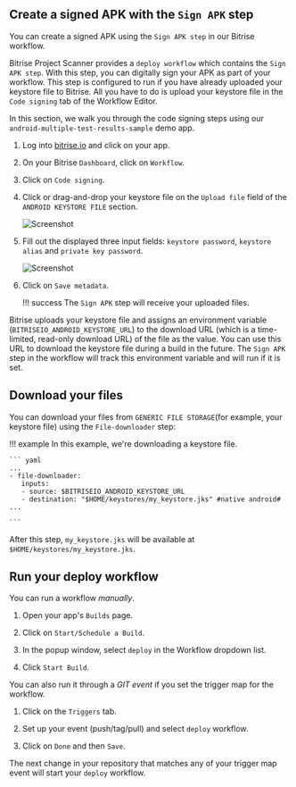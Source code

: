
## Create a signed APK with the `Sign APK` step

You can create a signed APK using the `Sign APK step` in our Bitrise workflow.

Bitrise Project Scanner provides a `deploy workflow` which contains the `Sign APK step`. With this step, you can digitally sign your APK as part of your workflow. This step is configured to run if you have already uploaded your keystore file to Bitrise. All you have to do is upload your keystore file in the `Code signing` tab of the Workflow Editor.

In this section, we walk you through the code signing steps using our `android-multiple-test-results-sample` demo app.

1. Log into [bitrise.io](https://www.bitrise.io/) and click on your app.

2. On your Bitrise `Dashboard`, click on `Workflow`.

3. Click on `Code signing`.

4. Click or drag-and-drop your keystore file on the `Upload file` field of the `ANDROID KEYSTORE FILE` section.

    ![Screenshot](../img/android-code-signing/upload-file.png)

5. Fill out the displayed three input fields: `keystore password`, `keystore alias` and `private key password`.

    ![Screenshot](../img/android-code-signing/three-fields.png)

6. Click on `Save metadata`.

    !!! success
        The `Sign APK` step will receive your uploaded files.

Bitrise uploads your keystore file and assigns an environment variable (`BITRISEIO_ANDROID_KEYSTORE_URL`) to the download URL (which is a time-limited, read-only download URL) of the file as the value. You can use this URL to download the keystore file during a build in the future. The `Sign APK` step in the workflow will track this environment variable and will run if it is set.

## Download your files

You can download your files from `GENERIC FILE STORAGE`(for example, your keystore file) using the `File-downloader` step:

!!! example
    In this example, we're downloading a keystore file.

    ``` yaml
    ... 
    - file-downloader:
       inputs:
       - source: $BITRISEIO_ANDROID_KEYSTORE_URL
       - destination: "$HOME/keystores/my_keystore.jks" #native android#               
    ...

    ```


After this step, `my_keystore.jks` will be available at `$HOME/keystores/my_keystore.jks`.

## Run your deploy workflow

You can run a workflow *manually*.

1. Open your app's `Builds` page.

2. Click on `Start/Schedule a Build`.

3. In the popup window, select `deploy` in the Workflow dropdown list.

4. Click `Start Build`.

You can also run it through a *GIT event* if you set the trigger map for the workflow.

1. Click on the `Triggers` tab.

2. Set up your event (push/tag/pull) and select `deploy` workflow.

3. Click on `Done` and then `Save`.

The next change in your repository that matches any of your trigger map event will start your `deploy` workflow.
